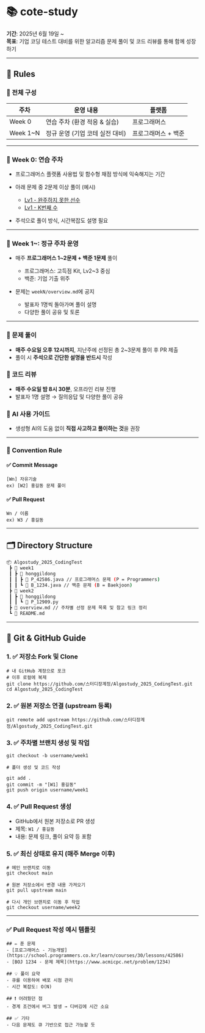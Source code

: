 # 📚 cote-study

**기간**: 2025년 6월 19일 ~  
**목표**: 기업 코딩 테스트 대비를 위한 알고리즘 문제 풀이 및 코드 리뷰를 통해 함께 성장하기

---

## 📌 Rules

### 🔹 전체 구성

| 주차        | 운영 내용               | 플랫폼         |
| --------- | ------------------- | ----------- |
| Week 0    | 연습 주차 (환경 적응 & 실습)  | 프로그래머스      |
| Week 1\~N | 정규 운영 (기업 코테 실전 대비) | 프로그래머스 + 백준 |

---

### 🔹 Week 0: 연습 주차

* 프로그래머스 플랫폼 사용법 및 함수형 채점 방식에 익숙해지는 기간
* 아래 문제 중 2문제 이상 풀이 (예시)

  * [Lv1 - 완주하지 못한 선수](https://school.programmers.co.kr/learn/courses/30/lessons/42576)
  * [Lv1 - K번째 수](https://school.programmers.co.kr/learn/courses/30/lessons/42748)
* 주석으로 풀이 방식, 시간복잡도 설명 필요

---

### 🔹 Week 1\~: 정규 주차 운영

* 매주 **프로그래머스 1\~2문제 + 백준 1문제** 풀이

  * 프로그래머스: 고득점 Kit, Lv2\~3 중심
  * 백준: 기업 기출 위주
* 문제는 `weekN/overview.md`에 공지

  * 발표자 1명씩 돌아가며 풀이 설명
  * 다양한 풀이 공유 및 토론

---



### 🔹 문제 풀이
- **매주 수요일 오후 12시까지**, 지난주에 선정된 총 2~3문제 풀이 후 PR 제출
- 풀이 시 **주석으로 간단한 설명을 반드시** 작성

### 🔹 코드 리뷰
- **매주 수요일 밤 8시 30분**, 오프라인 리뷰 진행
- 발표자 1명 설명 → 질의응답 및 다양한 풀이 공유

### 🔹 AI 사용 가이드
- 생성형 AI의 도움 없이 **직접 사고하고 풀이하는 것**을 권장

---

### 🔹 Convention Rule

#### ✅ Commit Message
```
[Wn] 자유기술  
ex) [W2] 홍길동 문제 풀이  
```

#### ✅ Pull Request
```
Wn / 이름  
ex) W3 / 홍길동  
```

---

## 🗂️ Directory Structure

```bash
📦 Algostudy_2025_CodingTest
 ┣ 📂 week1
 ┃ ┣ 📂 honggildong
 ┃ ┃ ┣ 📄 P_42586.java // 프로그래머스 문제 (P = Programmers)
 ┃ ┃ ┗ 📄 B_1234.java // 백준 문제 (B = Baekjoon)
 ┣ 📂 week2
 ┃ ┣ 📂 honggildong
 ┃ ┃ ┗ 📄 P_12909.py
 ┣ 📄 overview.md // 주차별 선정 문제 목록 및 참고 링크 정리
 ┗ 📄 README.md
```

---

## 🧭 Git & GitHub Guide

### 1. ✅ 저장소 Fork 및 Clone
```
# 내 GitHub 계정으로 포크
# 이후 로컬에 복제
git clone https://github.com/스터디장계정/Algostudy_2025_CodingTest.git
cd Algostudy_2025_CodingTest
```

### 2. ✅ 원본 저장소 연결 (upstream 등록)
```
git remote add upstream https://github.com/스터디장계정/Algostudy_2025_CodingTest.git
```

### 3. ✅ 주차별 브랜치 생성 및 작업
```
git checkout -b username/week1

# 폴더 생성 및 코드 작성

git add .
git commit -m "[W1] 홍길동"
git push origin username/week1
```

### 4. ✅ Pull Request 생성
- GitHub에서 원본 저장소로 PR 생성
- 제목: `W1 / 홍길동`
- 내용: 문제 링크, 풀이 요약 등 포함

### 5. ✅ 최신 상태로 유지 (매주 Merge 이후)
```
# 메인 브랜치로 이동
git checkout main

# 원본 저장소에서 변경 내용 가져오기
git pull upstream main

# 다시 개인 브랜치로 이동 후 작업
git checkout username/week2
```

---

### ✅ Pull Request 작성 예시 템플릿
```
## ✏️ 푼 문제
- [프로그래머스 - 기능개발](https://school.programmers.co.kr/learn/courses/30/lessons/42586)
- [BOJ 1234 - 문제 제목](https://www.acmicpc.net/problem/1234)

## 💡 풀이 요약
- 큐를 이용하여 배포 시점 관리
- 시간 복잡도: O(N)

## ❗ 어려웠던 점
- 경계 조건에서 버그 발생 → 디버깅에 시간 소요

## ✅ 기타
- 다음 문제도 큐 기반으로 접근 가능할 듯
```
